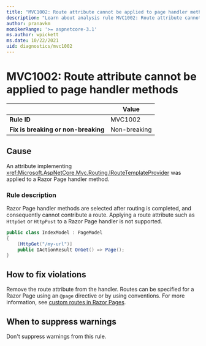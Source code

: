 ```yaml
---
title: "MVC1002: Route attribute cannot be applied to page handler methods"
description: "Learn about analysis rule MVC1002: Route attribute cannot be applied to page handler methods"
author: pranavkm
monikerRange: '>= aspnetcore-3.1'
ms.author: wpickett
ms.date: 10/22/2021
uid: diagnostics/mvc1002
---
```

# MVC1002: Route attribute cannot be applied to page handler methods

| | Value |
|-|-|
| **Rule ID** |MVC1002|
| **Fix is breaking or non-breaking** |Non-breaking|

## Cause

An attribute implementing <xref:Microsoft.AspNetCore.Mvc.Routing.IRouteTemplateProvider> was applied to a Razor Page handler method.

### Rule description

Razor Page handler methods are selected after routing is completed, and consequently cannot contribute a route. Applying a route attribute such as `HttpGet` or `HttpPost` to a Razor Page handler is not supported.

```csharp
public class IndexModel : PageModel
{
    [HttpGet("/my-url")]
    public IActionResult OnGet() => Page();
}
```

## How to fix violations

Remove the route attribute from the handler. Routes can be specified for a Razor Page using an `@page` directive or by using conventions. For more information, see [custom routes in Razor Pages](xref:razor-pages/index#custom-routes).

## When to suppress warnings

Don't suppress warnings from this rule.
